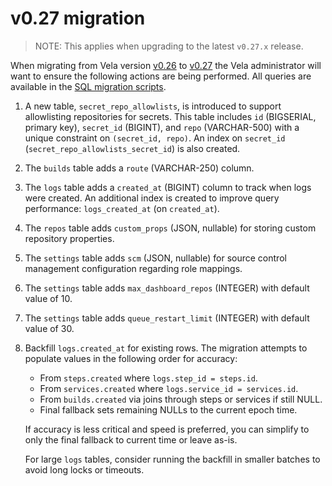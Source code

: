 # v0.27 migration

> NOTE: This applies when upgrading to the latest `v0.27.x` release.

When migrating from Vela version [v0.26](../../releases/v0.26.md) to [v0.27](../../releases/v0.27.md) the Vela
administrator will want to ensure the following actions are being performed. All queries are available in the [SQL migration scripts](./scripts/).

1. A new table, `secret_repo_allowlists`, is introduced to support allowlisting repositories for secrets. This table includes `id` (BIGSERIAL, primary key), `secret_id` (BIGINT), and `repo` (VARCHAR-500) with a unique constraint on `(secret_id, repo)`. An index on `secret_id` (`secret_repo_allowlists_secret_id`) is also created.

2. The `builds` table adds a `route` (VARCHAR-250) column.

3. The `logs` table adds a `created_at` (BIGINT) column to track when logs were created. An additional index is created to improve query performance: `logs_created_at` (on `created_at`).

4. The `repos` table adds `custom_props` (JSON, nullable) for storing custom repository properties.

5. The `settings` table adds `scm` (JSON, nullable) for source control management configuration regarding role mappings.

6. The `settings` table adds `max_dashboard_repos` (INTEGER) with default value of 10.

7. The `settings` table adds `queue_restart_limit` (INTEGER) with default value of 30.

8. Backfill `logs.created_at` for existing rows. The migration attempts to populate values in the following order for accuracy:
	- From `steps.created` where `logs.step_id = steps.id`.
	- From `services.created` where `logs.service_id = services.id`.
	- From `builds.created` via joins through steps or services if still NULL.
	- Final fallback sets remaining NULLs to the current epoch time.
	
   If accuracy is less critical and speed is preferred, you can simplify to only the final fallback to current time or leave as-is.

   For large `logs` tables, consider running the backfill in smaller batches to avoid long locks or timeouts.